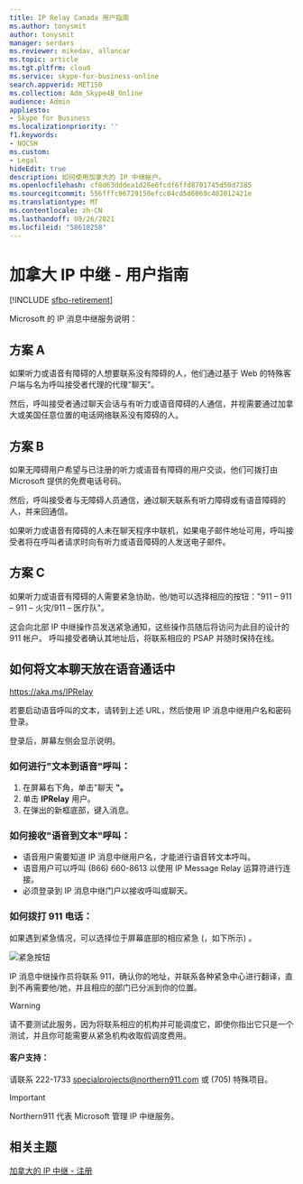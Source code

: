 ```yaml
---
title: IP Relay Canada 用户指南
ms.author: tonysmit
author: tonysmit
manager: serdars
ms.reviewer: mikedav, allancar
ms.topic: article
ms.tgt.pltfrm: cloud
ms.service: skype-for-business-online
search.appverid: MET150
ms.collection: Adm_Skype4B_Online
audience: Admin
appliesto:
- Skype for Business
ms.localizationpriority: ''
f1.keywords:
- NOCSH
ms.custom:
- Legal
hideEdit: true
description: 如何使用加拿大的 IP 中继帐户。
ms.openlocfilehash: cf8d63dddea1d26e6fcdf6ffd8701745d50d7385
ms.sourcegitcommit: 556fffc96729150efcc04cd5d6069c402012421e
ms.translationtype: MT
ms.contentlocale: zh-CN
ms.lasthandoff: 08/26/2021
ms.locfileid: "58618258"
---
```

# <a name="ip-relay-in-canada---user-guide"></a>加拿大 IP 中继 - 用户指南

[!INCLUDE [sfbo-retirement](../../Hub/includes/sfbo-retirement.md)]

Microsoft 的 IP 消息中继服务说明：

## <a name="scenario-a"></a>方案 A
如果听力或语音有障碍的人想要联系没有障碍的人，他们通过基于 Web 的特殊客户端与名为呼叫接受者代理的代理"聊天"。

然后，呼叫接受者通过聊天会话与有听力或语音障碍的人通信，并视需要通过加拿大或美国任意位置的电话网络联系没有障碍的人。

## <a name="scenario-b"></a>方案 B
如果无障碍用户希望与已注册的听力或语音有障碍的用户交谈，他们可拨打由 Microsoft 提供的免费电话号码。

然后，呼叫接受者与无障碍人员通信，通过聊天联系有听力障碍或有语音障碍的人，并来回通信。

如果听力或语音有障碍的人未在聊天程序中联机，如果电子邮件地址可用，呼叫接受者将在呼叫者请求时向有听力或语音障碍的人发送电子邮件。

## <a name="scenario-c"></a>方案 C
如果听力或语音有障碍的人需要紧急协助，他/她可以选择相应的按钮："911 – 911 – 911 – 火灾/911 – 医疗队"。

这会向北部 IP 中继操作员发送紧急通知，这些操作员随后将访问为此目的设计的 911 帐户。 呼叫接受者确认其地址后，将联系相应的 PSAP 并随时保持在线。

## <a name="how-to-place-a-text-chat-to-voice-call"></a>如何将文本聊天放在语音通话中

https://aka.ms/IPRelay

若要启动语音呼叫的文本，请转到上述 URL，然后使用 IP 消息中继用户名和密码登录。

登录后，屏幕左侧会显示说明。

### <a name="how-to-make-a-text-to-voice-call"></a>如何进行"文本到语音"呼叫：
1. 在屏幕右下角，单击"聊天 **"。**
2. 单击 **IPRelay** 用户。
3. 在弹出的新框底部，键入消息。

### <a name="how-to-receive-a-voice-to-text-call"></a>如何接收"语音到文本"呼叫：
- 语音用户需要知道 IP 消息中继用户名，才能进行语音转文本呼叫。
- 语音用户可以呼叫 (866) 660-8613 以使用 IP Message Relay 运算符进行连接。
- 必须登录到 IP 消息中继门户以接收呼叫或聊天。

### <a name="how-to-place-a-911-call"></a>如何拨打 911 电话：
如果遇到紧急情况，可以选择位于屏幕底部的相应紧急 (，如下所示) 。

![紧急按钮](../images/ip-relay-emergency-buttons.png)

IP 消息中继操作员将联系 911，确认你的地址，并联系各种紧急中心进行翻译，直到不再需要他/她，并且相应的部门已分派到你的位置。

> [!WARNING]
> 请不要测试此服务，因为将联系相应的机构并可能调度它，即使你指出它只是一个测试，并且你可能需要从紧急机构收取假调度费用。

#### <a name="customer-support"></a>客户支持：
请联系 222-1733 specialprojects@northern911.com 或 (705) 特殊项目。 [](mailto:specialprojects@northern911.com)

> [!IMPORTANT]
> Northern911 代表 Microsoft 管理 IP 中继服务。

## <a name="related-topics"></a>相关主题

[加拿大的 IP 中继 - 注册](ip-relay-canada-email-signup.md)






